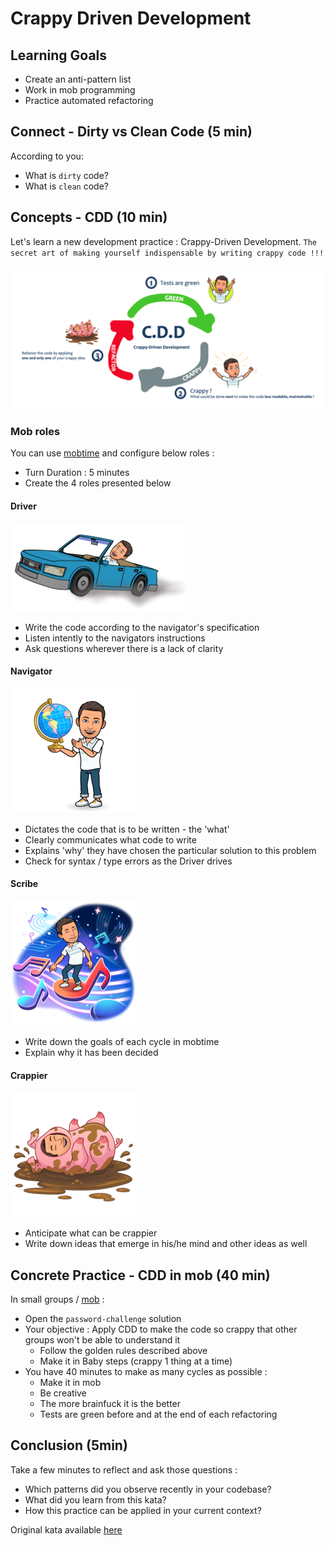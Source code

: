 # Crappy Driven Development
## Learning Goals
- Create an anti-pattern list
- Work in mob programming
- Practice automated refactoring

## Connect - Dirty vs Clean Code (5 min)
According to you:
- What is `dirty` code?
- What is `clean` code?

## Concepts - CDD (10 min)
Let's learn a new development practice : Crappy-Driven Development.
`The secret art of making yourself indispensable by writing crappy code !!!`

![Crappy Driven Development](img/crappy-driven-development.png)

### Mob roles
You can use [mobtime](https://mobti.me/) and configure below roles :

* Turn Duration : 5 minutes
* Create the 4 roles presented below

#### Driver
![driver](img/driver.png)

* Write the code according to the navigator's specification
* Listen intently to the navigators instructions
* Ask questions wherever there is a lack of clarity

#### Navigator
![navigator](img/navigator.png)

* Dictates the code that is to be written - the 'what'
* Clearly communicates what code to write
* Explains 'why' they have chosen the particular solution to this problem
* Check for syntax / type errors as the Driver drives

#### Scribe
![scribe](img/scribe.png)

* Write down the goals of each cycle in mobtime
* Explain why it has been decided

#### Crappier
![crappier](img/crappier.png)

* Anticipate what can be crappier
* Write down ideas that emerge in his/he mind and other ideas as well

## Concrete Practice - CDD in mob (40 min)
In small groups / [mob](https://www.youtube.com/watch?v=SHOVVnRB4h0&ab_channel=GOTOConferences) :

* Open the `password-challenge` solution
* Your objective : Apply CDD to make the code so crappy that other groups won't be able to understand it
  * Follow the golden rules described above
  * Make it in Baby steps (crappy 1 thing at a time)
* You have 40 minutes to make as many cycles as possible :
  * Make it in mob
  * Be creative
  * The more brainfuck it is the better
  * Tests are green before and at the end of each refactoring

## Conclusion (5min)
Take a few minutes to reflect and ask those questions :

- Which patterns did you observe recently in your codebase?
- What did you learn from this kata?
- How this practice can be applied in your current context?

Original kata available [here](https://github.com/ythirion/crappy-driven-development)